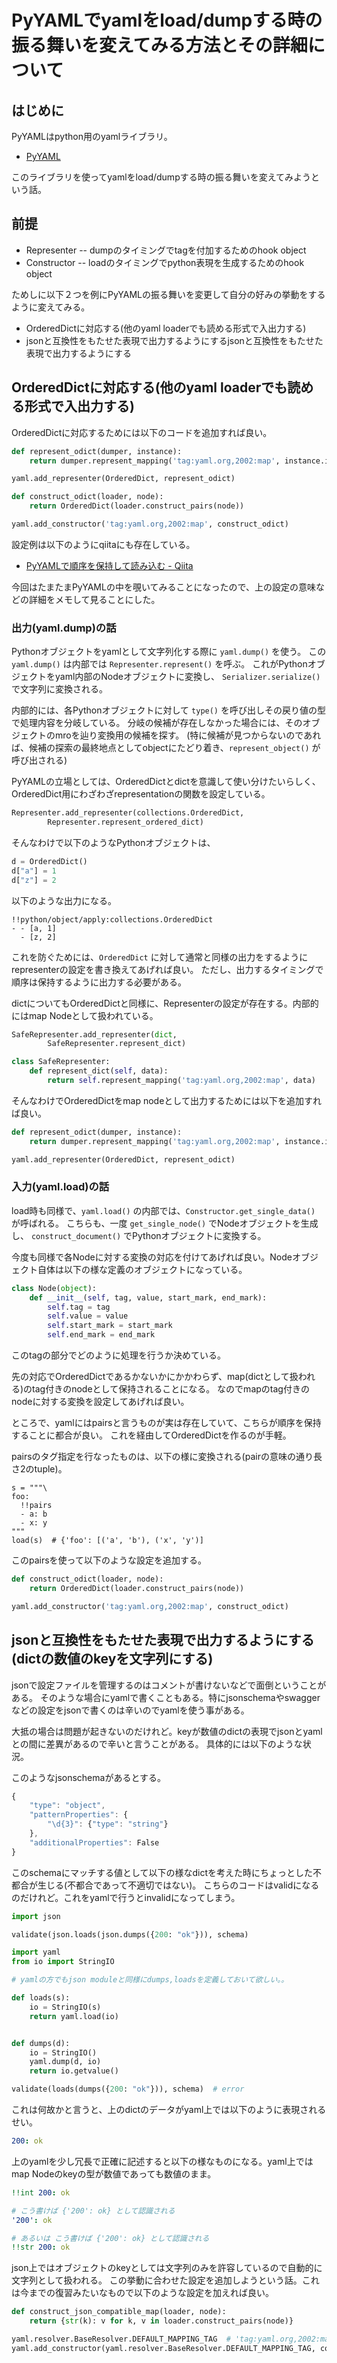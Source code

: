 # PyYAMLでyamlをload/dumpする時の振る舞いを変えてみる方法とその詳細について

## はじめに

PyYAMLはpython用のyamlライブラリ。

- [PyYAML](https://pypi.python.org/pypi/PyYAML/3.12)

このライブラリを使ってyamlをload/dumpする時の振る舞いを変えてみようという話。

## 前提

- Representer -- dumpのタイミングでtagを付加するためのhook object
- Constructor -- loadのタイミングでpython表現を生成するためのhook object

ためしに以下２つを例にPyYAMLの振る舞いを変更して自分の好みの挙動をするように変えてみる。

- OrderedDictに対応する(他のyaml loaderでも読める形式で入出力する)
- jsonと互換性をもたせた表現で出力するようにするjsonと互換性をもたせた表現で出力するようにする

## OrderedDictに対応する(他のyaml loaderでも読める形式で入出力する)

OrderedDictに対応するためには以下のコードを追加すれば良い。

```python
def represent_odict(dumper, instance):
    return dumper.represent_mapping('tag:yaml.org,2002:map', instance.items())

yaml.add_representer(OrderedDict, represent_odict)

def construct_odict(loader, node):
    return OrderedDict(loader.construct_pairs(node))

yaml.add_constructor('tag:yaml.org,2002:map', construct_odict)
```

設定例は以下のようにqiitaにも存在している。

- [PyYAMLで順序を保持して読み込む - Qiita](http://qiita.com/tkyaji/items/842840fa090fb7c6a095)

今回はたまたまPyYAMLの中を覗いてみることになったので、上の設定の意味などの詳細をメモして見ることにした。

### 出力(yaml.dump)の話

Pythonオブジェクトをyamlとして文字列化する際に `yaml.dump()` を使う。
この `yaml.dump()` は内部では `Representer.represent()` を呼ぶ。
これがPythonオブジェクトをyaml内部のNodeオブジェクトに変換し、 `Serializer.serialize()` で文字列に変換される。

内部的には、各Pythonオブジェクトに対して `type()` を呼び出しその戻り値の型で処理内容を分岐している。
分岐の候補が存在しなかった場合には、そのオブジェクトのmroを辿り変換用の候補を探す。
(特に候補が見つからないのであれば、候補の探索の最終地点としてobjectにたどり着き、`represent_object()` が呼び出される)

PyYAMLの立場としては、OrderedDictとdictを意識して使い分けたいらしく、OrderedDict用にわざわざrepresentationの関数を設定している。

```python
Representer.add_representer(collections.OrderedDict,
        Representer.represent_ordered_dict)
```

そんなわけで以下のようなPythonオブジェクトは、

```python
d = OrderedDict()
d["a"] = 1
d["z"] = 2
```

以下のような出力になる。

```
!!python/object/apply:collections.OrderedDict
- - [a, 1]
  - [z, 2]
```

これを防ぐためには、`OrderedDict` に対して通常と同様の出力をするようにrepresenterの設定を書き換えてあげれば良い。
ただし、出力するタイミングで順序は保持するように出力する必要がある。

dictについてもOrderedDictと同様に、Representerの設定が存在する。内部的にはmap Nodeとして扱われている。

```python
SafeRepresenter.add_representer(dict,
        SafeRepresenter.represent_dict)

class SafeRepresenter:
    def represent_dict(self, data):
        return self.represent_mapping('tag:yaml.org,2002:map', data)
```

そんなわけでOrderedDictをmap nodeとして出力するためには以下を追加すれば良い。

```python
def represent_odict(dumper, instance):
    return dumper.represent_mapping('tag:yaml.org,2002:map', instance.items())

yaml.add_representer(OrderedDict, represent_odict)
```

### 入力(yaml.load)の話

load時も同様で、`yaml.load()` の内部では、`Constructor.get_single_data()` が呼ばれる。
こちらも、一度 `get_single_node()` でNodeオブジェクトを生成し、 `construct_document()` でPythonオブジェクトに変換する。

今度も同様で各Nodeに対する変換の対応を付けてあげれば良い。Nodeオブジェクト自体は以下の様な定義のオブジェクトになっている。

```python
class Node(object):
    def __init__(self, tag, value, start_mark, end_mark):
        self.tag = tag
        self.value = value
        self.start_mark = start_mark
        self.end_mark = end_mark
```

このtagの部分でどのように処理を行うか決めている。

先の対応でOrderedDictであるかないかにかかわらず、map(dictとして扱われる)のtag付きのnodeとして保持されることになる。
なのでmapのtag付きのnodeに対する変換を設定してあげれば良い。

ところで、yamlにはpairsと言うものが実は存在していて、こちらが順序を保持することに都合が良い。
これを経由してOrderedDictを作るのが手軽。

pairsのタグ指定を行なったものは、以下の様に変換される(pairの意味の通り長さ2のtuple)。

```
s = """\
foo:
  !!pairs
  - a: b
  - x: y
"""
load(s)  # {'foo': [('a', 'b'), ('x', 'y')]
```

このpairsを使って以下のような設定を追加する。

```python
def construct_odict(loader, node):
    return OrderedDict(loader.construct_pairs(node))

yaml.add_constructor('tag:yaml.org,2002:map', construct_odict)
```

## jsonと互換性をもたせた表現で出力するようにする(dictの数値のkeyを文字列にする)

jsonで設定ファイルを管理するのはコメントが書けないなどで面倒ということがある。
そのような場合にyamlで書くこともある。特にjsonschemaやswaggerなどの設定をjsonで書くのは辛いのでyamlを使う事がある。

大抵の場合は問題が起きないのだけれど。keyが数値のdictの表現でjsonとyamlとの間に差異があるので辛いと言うことがある。
具体的には以下のような状況。

このようなjsonschemaがあるとする。

```javascript
{
    "type": "object",
    "patternProperties": {
        "\d{3}": {"type": "string"}
    },
    "additionalProperties": False
}
```

このschemaにマッチする値として以下の様なdictを考えた時にちょっとした不都合が生じる(不都合であって不適切ではない)。
こちらのコードはvalidになるのだけれど。これをyamlで行うとinvalidになってしまう。

```python
import json

validate(json.loads(json.dumps({200: "ok"})), schema)
```

```python
import yaml
from io import StringIO

# yamlの方でもjson moduleと同様にdumps,loadsを定義しておいて欲しい。。

def loads(s):
    io = StringIO(s)
    return yaml.load(io)


def dumps(d):
    io = StringIO()
    yaml.dump(d, io)
    return io.getvalue()

validate(loads(dumps({200: "ok"})), schema)  # error
```

これは何故かと言うと、上のdictのデータがyaml上では以下のように表現されるせい。

```yaml
200: ok
```

上のyamlを少し冗長で正確に記述すると以下の様なものになる。yaml上ではmap Nodeのkeyの型が数値であっても数値のまま。

```yaml
!!int 200: ok

# こう書けば {'200': ok} として認識される
'200': ok

# あるいは こう書けば {'200': ok} として認識される
!!str 200: ok
```

json上ではオブジェクトのkeyとしては文字列のみを許容しているので自動的に文字列として扱われる。
この挙動に合わせた設定を追加しようという話。これは今までの復習みたいなもので以下のような設定を加えれば良い。

```python
def construct_json_compatible_map(loader, node):
    return {str(k): v for k, v in loader.construct_pairs(node)}

yaml.resolver.BaseResolver.DEFAULT_MAPPING_TAG  # 'tag:yaml.org,2002:map'
yaml.add_constructor(yaml.resolver.BaseResolver.DEFAULT_MAPPING_TAG, construct_json_compatible_map)
```
